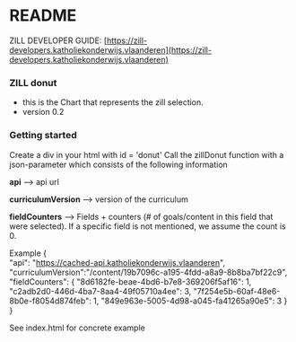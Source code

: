 # README #

ZILL DEVELOPER GUIDE: [https://zill-developers.katholiekonderwijs.vlaanderen](https://zill-developers.katholiekonderwijs.vlaanderen)

### ZILL donut ###

* this is the Chart that represents the zill selection.
* version 0.2


### Getting started ###

Create a div in your html with id = 'donut'
Call the zillDonut function with a json-parameter which consists of the following information

**api** --> api url

**curriculumVersion** --> version of the curriculum 

**fieldCounters** --> Fields + counters (# of goals/content in this field that were selected). If a specific field is not mentioned, we assume the count is 0.

Example 
{  
    "api": "https://cached-api.katholiekonderwijs.vlaanderen",
    "curriculumVersion":"/content/19b7096c-a195-4fdd-a8a9-8b8ba7bf22c9",
     "fieldCounters": {
        "8d6182fe-beae-4bd6-b7e8-369206f5af16": 1,
        "c2adb2d0-446d-4ba7-8aa4-49f05710a4ee": 3,
        "7f254e5b-60af-48e6-8b0e-f8054d874feb": 1,
        "849e963e-5005-4d98-a045-fa41265a90e5": 3
     }
}

See index.html for concrete example
